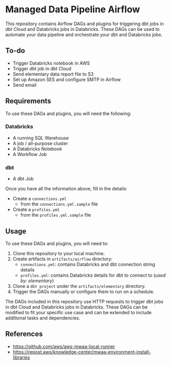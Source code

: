 # Managed Data Pipeline Airflow

This repository contains Airflow DAGs and plugins for triggering dbt jobs in dbt Cloud and Databricks jobs in Databricks. These DAGs can be used to automate your data pipeline and orchestrate your dbt and Databricks jobs.

## To-do
- Trigger Databricks notebook in AWS
- Trigger dbt job in dbt Cloud
- Send elementary data report file to S3
- Set up Amazon SES and configure SMTP in Airflow
- Send email

## Requirements
To use these DAGs and plugins, you will need the following:

### Databricks
- A running SQL Warehouse
- A job / all-purpose cluster
- A Databricks Notebook
- A Workflow Job

### dbt
- A dbt Job

Once you have all the information above, fill in the details:
- Create a `connections.yml` 
  - from the `connections.yml.sample` file
- Create a `profiles.yml` 
  - from the `profiles.yml.sample` file


## Usage
To use these DAGs and plugins, you will need to:

1. Clone this repository to your local machine.
2. Create artifacts in `artifacts/airflow` directory:
    - `connections.yml`: contains Databricks and dbt connection string details 
    - `profiles.yml`: contains Databricks details for dbt to connect to (_used by: elementary_)
3. Clone a `dbt project` under the `artifacts/elementary` directory.
4. Trigger the DAGs manually or configure them to run on a schedule.

The DAGs included in this repository use HTTP requests to trigger dbt jobs in dbt Cloud and Databricks jobs in Databricks. These DAGs can be modified to fit your specific use case and can be extended to include additional tasks and dependencies.

## References
- https://github.com/aws/aws-mwaa-local-runner
- https://repost.aws/knowledge-center/mwaa-environment-install-libraries

